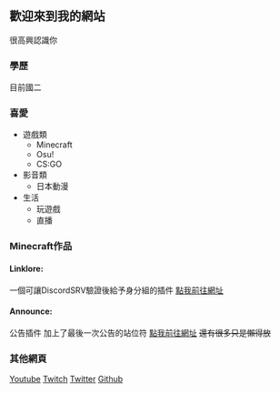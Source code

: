 ## 歡迎來到我的網站
很高興認識你


### 學歷

目前國二

### 喜愛
* 遊戲類
  * Minecraft
  * Osu!
  * CS:GO
* 影音類
  * 日本動漫 
* 生活
    * 玩遊戲
    * 直播 

### Minecraft作品
#### Linklore:
一個可讓DiscordSRV驗證後給予身分組的插件
[點我前往網址](https://github.com/XingYanTW/LinkRole)
#### Announce:
公告插件 加上了最後一次公告的站位符
[點我前往網址](https://github.com/XingYanTW/Announce)
~~還有很多只是懶得放~~


### 其他網頁
[Youtube](https://www.youtube.com/channel/UCPWDEz4L5bphm_9WLzqTp-Q)
[Twitch](https://www.twitch.tv/xingyantw)
[Twitter](https://twitter.com/tw_xing)
[Github](https://github.com/XingYanTW)
